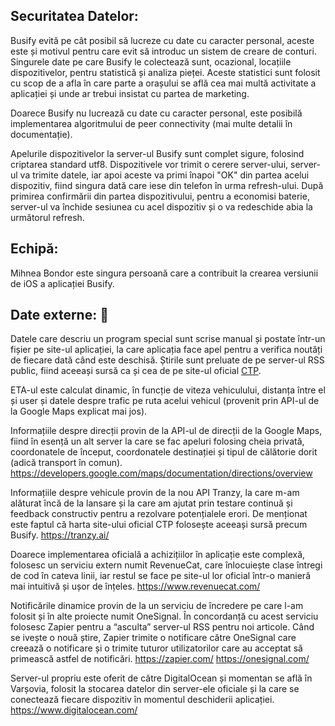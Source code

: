 ## Securitatea Datelor:
Busify evită pe cât posibil să lucreze cu date cu caracter personal, aceste este și motivul pentru care evit să introduc un sistem de creare de conturi. Singurele date pe care Busify le colectează sunt, ocazional, locațiile dispozitivelor, pentru statistică și analiza pieței. Aceste statistici sunt folosit cu scop de a afla în care parte a orașului se află cea mai multă activitate a aplicației și unde ar trebui insistat cu partea de marketing.

Doarece Busify nu lucrează cu date cu caracter personal, este posibilă implementarea algoritmului de peer connectivity (mai multe detalii în documentație).

Apelurile dispozitivelor la server-ul Busify sunt complet sigure, folosind criptarea standard utf8. Dispozitivele vor trimit o cerere server-ului, server-ul va trimite datele, iar apoi aceste va primi înapoi "OK" din partea acelui dispozitiv, fiind singura dată care iese din telefon în urma refresh-ului. După primirea confirmării din partea dispozitivului, pentru a economisi baterie, server-ul va închide sesiunea cu acel dispozitiv și o va redeschide abia la următorul refresh.

## Echipă:
Mihnea Bondor este singura persoană care a contribuit la crearea versiunii de iOS a aplicației Busify.

## Date externe: 📖
Datele care descriu un program special sunt scrise manual și postate într-un fișier pe site-ul aplicației, la care aplicația face apel pentru a verifica noutăți de fiecare dată când este deschisă. Știrile sunt preluate de pe server-ul RSS public, fiind aceeași sursă ca și cea de pe site-ul oficial [CTP](https://ctpcj.ro/index.php/ro/).

ETA-ul este calculat dinamic, în funcție de viteza vehiculului, distanța între el și user și datele despre trafic pe ruta acelui vehicul (provenit prin API-ul de la Google Maps explicat mai jos).

Informațiile despre direcții provin de la API-ul de direcții de la Google Maps, fiind în esență un alt server la care se fac apeluri folosing cheia privată, coordonatele de început, coordonatele destinației și tipul de călătorie dorit (adică transport în comun). https://developers.google.com/maps/documentation/directions/overview

Informațiile despre vehicule provin de la nou API Tranzy, la care m-am alăturat încă de la lansare și la care am ajutat prin testare continuă și feedback constructiv pentru a rezolvare potențialele erori. De menționat este faptul că harta site-ului oficial CTP folosește aceeași sursă precum Busify. https://tranzy.ai/
   
Doarece implementarea oficială a achizițiilor în aplicație este complexă, folosesc un serviciu extern numit RevenueCat, care înlocuiește clase întregi de cod în cateva linii, iar restul se face pe site-ul lor oficial într-o manieră mai intuitivă și ușor de înțeles. https://www.revenuecat.com/

Notificările dinamice provin de la un serviciu de încredere pe care l-am folosit și în alte proiecte numit OneSignal. În concordanță cu acest serviciu folosesc Zapier pentru a “asculta” server-ul RSS pentru noi articole. Când se ivește o nouă știre, Zapier trimite o notificare către OneSignal care creează o notificare și o trimite tuturor utilizatorilor care au acceptat să primească astfel de notificări. https://zapier.com/ https://onesignal.com/

Server-ul propriu este oferit de către DigitalOcean și momentan se află în Varșovia, folosit la stocarea datelor din server-ele oficiale și la care se conectează fiecare dispozitiv în momentul deschiderii aplicației. https://www.digitalocean.com/
